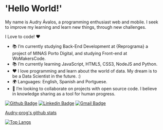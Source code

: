 # 'Hello World!' #

My name is Audry Ávalos, a programming enthusiast web and mobile. I seek to improve my learning and learn new things, through new challenges.

I Love to code! ❤️

- 📚 I’m currently studying Back-End Development at {Reprograma} a project of MINAS Porto Digital, and studying Front-end at WoMakersCode.
- 📚 I’m currently learning JavaScript, HTML5, CSS3, NodeJS and Python.
- ❤️ I love programming and learn about the world of data. My dream is to be a Data Scientist in the future. :) 
- 🌍 Languages: English, Spanish and Portguese.
- 👯 I’m looking to collaborate on projects with open source code. I believe in knowledge sharing as a tool for human progress.


[![Github Badge](https://img.shields.io/badge/-Github-000?style=flat-square&logo=Github&logoColor=white&link=https://github.com/Audry-prog)](https://github.com/Audry-prog)
[![Linkedin Badge](https://img.shields.io/badge/-LinkedIn-blue?style=flat-square&logo=Linkedin&logoColor=white&link=https://www.linkedin.com/in/fabicanedohttps://www.linkedin.com/in/audry-%C3%A1valos-b902b533/)](https://www.linkedin.com/in/audry-%C3%A1valos-b902b533/)
[![Gmail Badge](https://img.shields.io/badge/-Gmail-c14438?style=flat-square&logo=Gmail&logoColor=white&link=mailto:linda.audry@gmail.com)](mailto:linda.audry@gmail.com/)


[Audry-prog's github stats](https://github-readme-stats.vercel.app/api?username=Audry-prog&show_icons=true&theme=greenlight)

[![Top Langs](https://github-readme-stats.vercel.app/api/top-langs/?username=Audry-prog&theme=greenlight)](https://github.com/Audry-prog/github-readme-stats)



